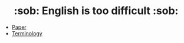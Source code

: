 <div align=center> <h1> :sob: English is too difficult :sob: </h1> </div>

+ [Paper](https://github.com/Zerohertz/English-is-too-difficult/blob/main/Paper/README.md)
+ [Terminology](https://github.com/Zerohertz/English-is-too-difficult/blob/main/Terminology/README.md)